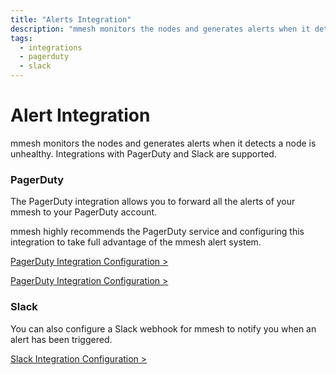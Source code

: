 ```yaml
---
title: "Alerts Integration"
description: "mmesh monitors the nodes and generates alerts when it detects a node is unhealthy. Integrations with PagerDuty and Slack are supported."
tags:
  - integrations
  - pagerduty
  - slack
---
```


# Alert Integration

mmesh monitors the nodes and generates alerts when it detects a node is unhealthy. Integrations with PagerDuty and Slack are supported.

### PagerDuty

The PagerDuty integration allows you to forward all the alerts of your mmesh to your PagerDuty account.

mmesh highly recommends the PagerDuty service and configuring this integration to take full advantage of the mmesh alert system.

[PagerDuty Integration Configuration >](account.md#pagerduty)

[PagerDuty Integration Configuration >](/docs/platform/administration/account/#pagerduty)


### Slack

You can also configure a Slack webhook for mmesh to notify you when an alert has been triggered.

[Slack Integration Configuration >](/docs/platform/administration/account/#slack)
